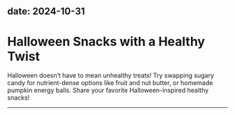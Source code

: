 date: 2024-10-31
---

# Halloween Snacks with a Healthy Twist  
Halloween doesn’t have to mean unhealthy treats! Try swapping sugary candy for nutrient-dense options like fruit and nut butter, or homemade pumpkin energy balls. Share your favorite Halloween-inspired healthy snacks!

---
